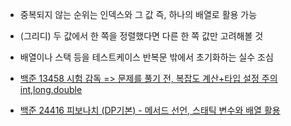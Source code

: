 * 중복되지 않는 순위는 인덱스와 그 값 즉, 하나의 배열로 활용 가능
* (그리디) 두 값에서 한 쪽을 정렬했다면 다른 한 쪽 값만 고려해볼 것
* 배열이나 스택 등을 테스트케이스 반복문 밖에서 초기화하는 실수 조심

* [백준 13458 시험 감독 => 문제를 풀기 전, 복잡도 계산+타입 설정 주의 int,long,double](https://www.acmicpc.net/problem/13458)
* [백준 24416 피보나치 (DP기본) - 메서드 선언, 스태틱 변수와 배열 활용](https://www.acmicpc.net/source/53436724)
